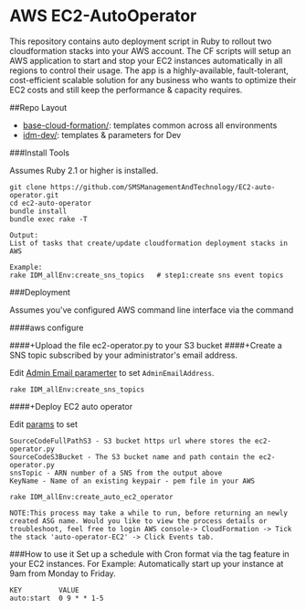 # AWS EC2-AutoOperator

This repository contains auto deployment script in Ruby to rollout two cloudformation stacks into your AWS account. The CF scripts will setup an AWS application to start and stop your EC2 instances automatically in all regions to control their usage. The app is a highly-available, fault-tolerant, cost-efficient scalable solution for any business who wants to optimize their EC2 costs and still keep the performance & capacity requires.

##Repo Layout

- [base-cloud-formation/](base-cloud-formation/):  templates common across all environments
- [idm-dev/](idm-dev/):  templates & parameters for Dev


###Install Tools

Assumes Ruby 2.1 or higher is installed.
```
git clone https://github.com/SMSManagementAndTechnology/EC2-auto-operator.git
cd ec2-auto-operator
bundle install
bundle exec rake -T

Output:
List of tasks that create/update cloudformation deployment stacks in AWS

Example:
rake IDM_allEnv:create_sns_topics   # step1:create sns event topics
```
###Deployment

Assumes you've configured AWS command line interface via the command

####aws configure

####+Upload the file ec2-operator.py to your S3 bucket
####+Create a SNS topic subscribed by your administrator's email address.

Edit [Admin Email paramerter](idm-dev/parameters/idm-sns-topics-params.json) to set `AdminEmailAddress`.

`rake IDM_allEnv:create_sns_topics`

####+Deploy EC2 auto operator

Edit [params](idm-dev/parameters/idm-auto-ec2-params.json) to set
```
SourceCodeFullPathS3 - S3 bucket https url where stores the ec2-operator.py
SourceCodeS3Bucket - The S3 bucket name and path contain the ec2-operator.py
snsTopic - ARN number of a SNS from the output above
KeyName - Name of an existing keypair - pem file in your AWS
```

`rake IDM_allEnv:create_auto_ec2_operator`
```
NOTE:This process may take a while to run, before returning an newly created ASG name. Would you like to view the process details or troubleshoot, feel free to login AWS console-> CloudFormation -> Tick the stack 'auto-operator-EC2' -> Click Events tab.
```
###How to use it
Set up a schedule with Cron format via the tag feature in your EC2 instances. 
For Example: Automatically start up your instance at 9am from Monday to Friday.
```
KEY         VALUE
auto:start  0 9 * * 1-5
```
